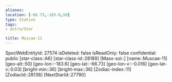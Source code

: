 ```yaml
---
aliases: 
location: [-66.73,-183.6,50]
type: Station
tags:
- astro/Star

title: Muscae-11
---
```

SpocWebEntityId: 27574
isDeleted: false
isReadOnly: false
confidential: public
[star-class::A6]
[star-class-id::28189]
[Mass-sol::]
[name::Muscae-11]
[geo-alt::50]
[geo-lon::-183.6]
[geo-lat::-66.73]
[geo-lon-v::-0.016]
[geo-lat-v::0.03]
[bright-min::36]
[bright-max::36]
[Zodiac-index::11]
[ZodiacId::28138]
[NextStarId::27790]



